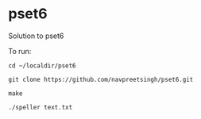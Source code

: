 # pset6
Solution to pset6

To run:

`cd ~/localdir/pset6`

`git clone https://github.com/navpreetsingh/pset6.git`

`make`

`./speller text.txt`
